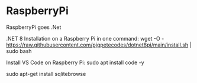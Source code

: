 # RaspberryPi
RaspberryPi goes .Net

.NET 8 Installation on a Raspberry Pi in one command:
wget -O - https://raw.githubusercontent.com/pjgpetecodes/dotnet8pi/main/install.sh | sudo bash

Install VS Code on Raspberry Pi:
sudo apt install code -y



sudo apt-get install sqlitebrowse